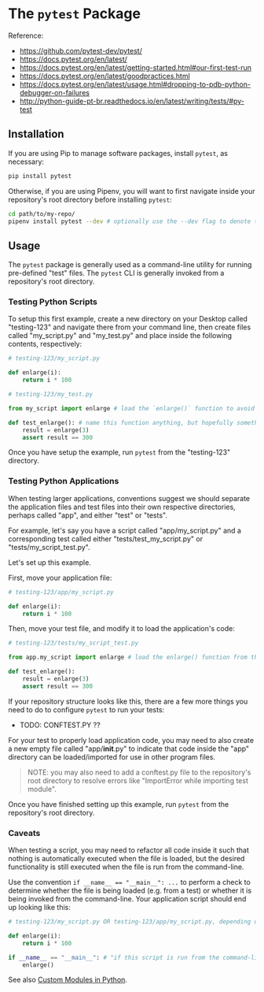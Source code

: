 # The `pytest` Package

Reference:

  + https://github.com/pytest-dev/pytest/
  + https://docs.pytest.org/en/latest/
  + https://docs.pytest.org/en/latest/getting-started.html#our-first-test-run
  + https://docs.pytest.org/en/latest/goodpractices.html
  + https://docs.pytest.org/en/latest/usage.html#dropping-to-pdb-python-debugger-on-failures
  + http://python-guide-pt-br.readthedocs.io/en/latest/writing/tests/#py-test

## Installation

If you are using Pip to manage software packages, install `pytest`, as necessary:

```sh
pip install pytest
```

Otherwise, if you are using Pipenv, you will want to first navigate inside your repository's root directory before installing `pytest`:

```sh
cd path/to/my-repo/
pipenv install pytest --dev # optionally use the --dev flag to denote this package will be used in development only
```

## Usage

The `pytest` package is generally used as a command-line utility for running pre-defined "test" files. The `pytest` CLI is generally invoked from a repository's root directory.

### Testing Python Scripts

To setup this first example, create a new directory on your Desktop called "testing-123" and navigate there from your command line, then create files called "my_script.py" and "my_test.py" and place inside the following contents, respectively:

```python
# testing-123/my_script.py

def enlarge(i):
    return i * 100
```

```python
# testing-123/my_test.py

from my_script import enlarge # load the `enlarge()` function to avoid NameError: name 'enlarge' is not defined

def test_enlarge(): # name this function anything, but hopefully something related to the name of the function it is testing
    result = enlarge(3)
    assert result == 300
```

Once you have setup the example, run `pytest` from the "testing-123" directory.









### Testing Python Applications

When testing larger applications, conventions suggest we should separate the application files and test files into their own respective directories, perhaps called "app", and either "test" or "tests".

For example, let's say you have a script called "app/my_script.py" and a corresponding test called either "tests/test_my_script.py" or "tests/my_script_test.py".

Let's set up this example.

First, move your application file:

```python
# testing-123/app/my_script.py

def enlarge(i):
    return i * 100
```

Then, move your test file, and modify it to load the application's code:

```python
# testing-123/tests/my_script_test.py

from app.my_script import enlarge # load the enlarge() function from the app/my_script.py file

def test_enlarge():
    result = enlarge(3)
    assert result == 300
```

If your repository structure looks like this, there are a few more things you need to do to configure `pytest` to run your tests:



  + TODO: CONFTEST.PY ??






For your test to properly load application code, you may need to also create a new empty file called "app/__init__.py" to indicate that code inside the "app" directory can be loaded/imported for use in other program files.

> NOTE: you may also need to add a conftest.py file to the repository's root directory to resolve errors like "ImportError while importing test module".

























Once you have finished setting up this example, run `pytest` from the repository's root directory.

### Caveats

When testing a script, you may need to refactor all code inside it such that nothing is automatically executed when the file is loaded, but the desired functionality is still executed when the file is run from the command-line.

Use the convention `if __name__ == "__main__": ...` to perform a check to determine whether the file is being loaded (e.g. from a test) or whether it is being invoked from the command-line. Your application script should end up looking like this:

```python
# testing-123/my_script.py OR testing-123/app/my_script.py, depending on the example

def enlarge(i):
    return i * 100

if __name__ == "__main__": # "if this script is run from the command-line, then ..."
    enlarge()
```

See also [Custom Modules in Python](/notes/python/modules/README.md).
